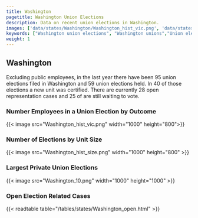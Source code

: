 ```yaml
---
title: Washington
pagetitle: Washington Union Elections
description: Data on recent union elections in Washington.
images: ['data/states/Washington/Washington_hist_vic.png', 'data/states/Washington/Washington_hist_size.png', 'data/states/Washington/Washington_10.png']
keywords: ["Washington union elections", "Washington unions","Union elections"]
weight: 1
---
```

##  Washington

Excluding public employees, in the last year there have been 95 union elections filed in Washington and 59 union elections held. In 40 of those elections a new unit was certified. There are currently 28 open representation cases and 25 of are still waiting to vote.

### Number Employees in a Union Election by Outcome
{{< image src="Washington_hist_vic.png" width="1000" height="800">}}

### Number of Elections by Unit Size
{{< image src="Washington_hist_size.png" width="1000" height="800" >}}

### Largest Private Union Elections
{{< image src="Washington_10.png" width="1000" height="1000"  >}}

### Open Election Related Cases
{{< readtable table="/tables/states/Washington_open.html" >}}

